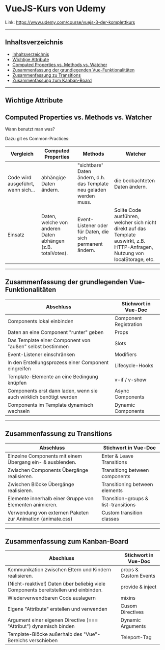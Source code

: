 # VueJS-Kurs von Udemy

Link: https://www.udemy.com/course/vuejs-3-der-komplettkurs

___

## Inhaltsverzeichnis

- [Inhaltsverzeichnis](#inhaltsverzeichnis)
- [Wichtige Attribute](#wichtige-attribute)
- [Computed Properties vs. Methods vs. Watcher](#computed-properties-vs-methods-vs-watcher)
- [Zusammenfassung der grundlegenden Vue-Funktionalitäten](#zusammenfassung-der-grundlegenden-vue-funktionalitäten)
- [Zusammenfassung zu Transitions](#zusammenfassung-zu-transitions)
- [Zusammenfassung zum Kanban-Board](#zusammenfassung-zum-kanban-board)

___

## Wichtige Attribute

## Computed Properties vs. Methods vs. Watcher

Wann benutzt man was?

Dazu git es Common-Practices:

| Vergleich | Computed Properties | Methods | Watcher |
|-----------|---------------------|---------|---------|
| Code wird ausgeführt, wenn sich... | abhängige Daten ändern. | "sichtbare" Daten ändern, d.h. das Template neu geladen werden muss. | die beobachteten Daten ändern. |
| Einsatz | Daten, welche von anderen Daten abhängen (z.B. totalVotes). | Event-Listener oder für Daten, die sich permanent ändern. | Sollte Code ausführen, welcher sich nicht direkt auf das Template auswirkt, z.B. HTTP-Anfragen, Nutzung von localStorage, etc. |

___

## Zusammenfassung der grundlegenden Vue-Funktionalitäten

| Abschluss | Stichwort in Vue-Doc |
|-----------|----------------------|
| Components lokal einbinden | Component Registration |
| Daten an eine Component "runter" geben | Props |
| Das Template einer Component von "außen" selbst bestimmen | Slots |
| Event-Listener einschränken | Modifiers |
| In den Erstellungsprozess einer Component eingreifen | Lifecycle-Hooks |
| Template-Elemente an eine Bedingung knüpfen | v-if / v-show |
| Components erst dann laden, wenn sie auch wirklich benötigt werden | Async Components |
| Components im Template dynamisch wechseln | Dynamic Components |

___

## Zusammenfassung zu Transitions

| Abschluss | Stichwort in Vue-Doc |
|-----------|----------------------|
| Einzelne Components mit einem Übergang ein- & ausblenden. | Enter & Leave Transitions |
| Zwischen Components Übergänge realisieren. | Transitiong between components |
| Zwischen Blöcke Übergänge realisieren. | Transitioning between elements |
| Elemente innerhalb einer Gruppe von Elementen animieren. | Transition-groups & list-transitions |
| Verwendung von externen Paketen zur Animation (animate.css) | Custom transition classes |

___

## Zusammenfassung zum Kanban-Board

| Abschluss | Stichwort in Vue-Doc |
|-----------|----------------------|
| Kommunikation zwischen Eltern und Kindern realisieren. | props & Custom Events |
| (Nicht-reaktive!) Daten über beliebig viele Components bereitstellen und einbinden. | provide & inject|
| Wiederverwendbaren Code auslagern | mixins |
| Eigene "Attribute" erstellen und verwenden | Cusom Directives |
| Argument einer eigenen Directive (=== "Attribut") dynamisch binden | Dynamic Arguments |
| Template-Blöcke außerhalb des "Vue"-Bereichs verschieben | Teleport-Tag |

